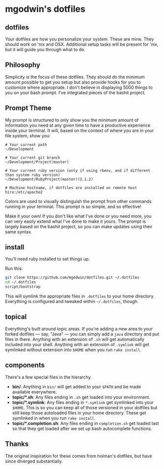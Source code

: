 # mgodwin's dotfiles

## dotfiles

Your dotfiles are how you personalize your system. These are mine. 
They should work on 'nix and OSX.  Additional setup tasks will be present
for 'nix, but it will guide you through what to do.

## Philosophy

Simplicity is the focus of these dotfiles.  They should do the minimum amount
possible to get you setup but also provide hooks for you to customize where
appropriate.  I don't believe in displaying 5000 things to you on your bash
prompt.  I've integrated pieces of the bashit project.

## Prompt Theme

My prompt is structured to only show you the minimum amount of information you need
at any given time to have a productive experience inside your terminal.  It will, based
on the context of where you are in your file system, show you:

    # Your current path
    ~/Development

    # Your current git branch
    ~/Development/Project(master)

    # Your current ruby version (only if using rbenv, and if different than system ruby version)
    ~/Development/RubyProject(master)(2.1.2)

    # Machine hostname, if dotfiles are installed on remote host
    hiro:/etc/apache2

Colors are used to visually distinguish the prompt from other commands running
in your terminal.  This prompt is so simple, and so effective!

Make it your own!  If you don't like what I've done or you need more, you can
very easily extend what I've done to make it yours.  The prompt is largely based on
the bashit project, so you can make updates using their same syntax.

## install

You'll need ruby installed to set things up.

Run this:

```sh
git clone https://github.com/mgodwin/dotfiles.git ~/.dotfiles
cd ~/.dotfiles
script/bootstrap
```

This will symlink the appropriate files in `.dotfiles` to your home directory.
Everything is configured and tweaked within `~/.dotfiles`, though.

## topical

Everything's built around topic areas. If you're adding a new area to your
forked dotfiles — say, "Java" — you can simply add a `java` directory and put
files in there. Anything with an extension of `.sh` will get automatically
included into your shell. Anything with an extension of `.symlink` will get
symlinked without extension into `$HOME` when you run `rake install`.

## components

There's a few special files in the hierarchy.

- **bin/**: Anything in `bin/` will get added to your `$PATH` and be made
  available everywhere.
- **topic/\*.sh**: Any files ending in `.sh` get loaded into your
  environment.
- **topic/\*.symlink**: Any files ending in `*.symlink` get symlinked into
  your `$HOME`. This is so you can keep all of those versioned in your dotfiles
  but still keep those autoloaded files in your home directory. These get
  symlinked in when you run `rake install`.
- **topic/\*.completion.sh**: Any files ending in `completion.sh` get loaded
  last so that they get loaded after we set up bash autocomplete functions.

## Thanks

The original inspiration for these comes from holman's dotfiles, but have since
diverged substantially.
